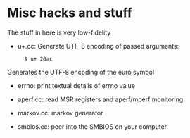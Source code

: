 # Misc hacks and stuff

The stuff in here is very low-fidelity

* u+.cc: Generate UTF-8 encoding of passed arguments:

        $ u+ 20ac

Generates the UTF-8 encoding of the euro symbol

* errno: print textual details of errno value

* aperf.cc: read MSR registers and aperf/mperf monitoring

* markov.cc: markov generator

* smbios.cc: peer into the SMBIOS on your computer

